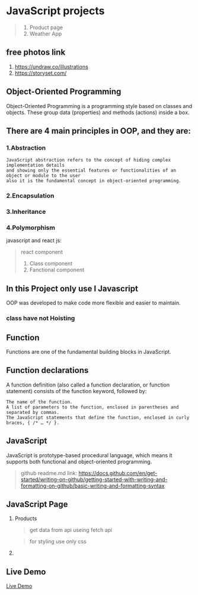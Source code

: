 # JavaScript projects
> 1. Product page
> 2. Weather App
	
## free photos link
 1. https://undraw.co/illustrations
 2. https://storyset.com/

## Object-Oriented Programming
Object-Oriented Programming is a programming style based on classes and objects. These group data (properties) and methods (actions) inside a box.

## There are 4 main principles in OOP, and they are:
### 1.Abstraction
	JavaScript abstraction refers to the concept of hiding complex implementation details 
	and showing only the essential features or functionalities of an object or module to the user 
	also it is the fundamental concept in object-oriented programming.
### 2.Encapsulation
### 3.Inheritance
### 4.Polymorphism

javascript and react js:
 > react component
> 1. Class component
> 2. Fanctional component
## In this Project only use I Javascript



OOP was developed to make code more flexible and easier to maintain.

### class have not Hoisting 

## Function
Functions are one of the fundamental building blocks in JavaScript.
## Function declarations
A function definition (also called a function declaration, or function statement) consists of the function keyword, followed by:

	The name of the function.
	A list of parameters to the function, enclosed in parentheses and separated by commas.
	The JavaScript statements that define the function, enclosed in curly braces, { /* … */ }.







	
## JavaScript
JavaScript is prototype-based procedural language, which means it supports both functional and object-oriented programming.
> github readme.md link: https://docs.github.com/en/get-started/writing-on-github/getting-started-with-writing-and-formatting-on-github/basic-writing-and-formatting-syntax
##  JavaScript Page
1. Products
   > get data from api useing fetch api
   
   > for styling use only css
3. 
   
## Live Demo

[Live Demo](https://jumaqasimim.github.io/Javascript/)




